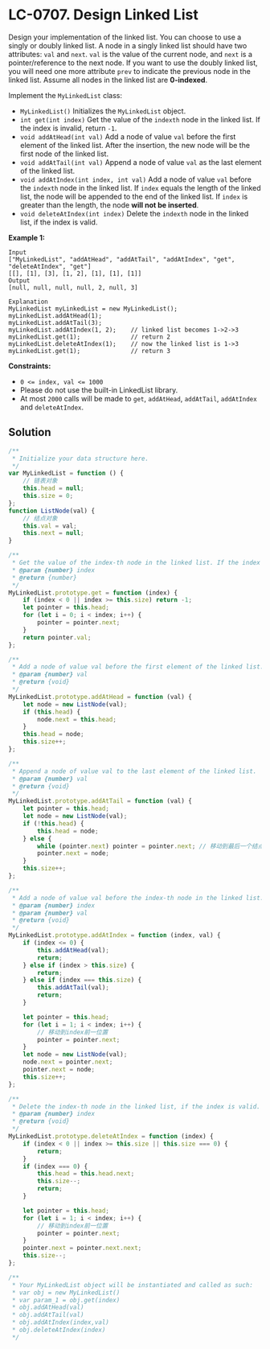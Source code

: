 # LC-0707. Design Linked List

Design your implementation of the linked list. You can choose to use a singly or doubly linked list.
A node in a singly linked list should have two attributes: `val` and `next`. `val` is the value of the current node, and `next` is a pointer/reference to the next node.
If you want to use the doubly linked list, you will need one more attribute `prev` to indicate the previous node in the linked list. Assume all nodes in the linked list are **0-indexed**.

Implement the `MyLinkedList` class:

-   `MyLinkedList()` Initializes the `MyLinkedList` object.
-   `int get(int index)` Get the value of the `indexth` node in the linked list. If the index is invalid, return `-1`.
-   `void addAtHead(int val)` Add a node of value `val` before the first element of the linked list. After the insertion, the new node will be the first node of the linked list.
-   `void addAtTail(int val)` Append a node of value `val` as the last element of the linked list.
-   `void addAtIndex(int index, int val)` Add a node of value `val` before the `indexth` node in the linked list. If `index` equals the length of the linked list, the node will be appended to the end of the linked list. If `index` is greater than the length, the node **will not be inserted**.
-   `void deleteAtIndex(int index)` Delete the `indexth` node in the linked list, if the index is valid.

**Example 1:**

```
Input
["MyLinkedList", "addAtHead", "addAtTail", "addAtIndex", "get", "deleteAtIndex", "get"]
[[], [1], [3], [1, 2], [1], [1], [1]]
Output
[null, null, null, null, 2, null, 3]

Explanation
MyLinkedList myLinkedList = new MyLinkedList();
myLinkedList.addAtHead(1);
myLinkedList.addAtTail(3);
myLinkedList.addAtIndex(1, 2);    // linked list becomes 1->2->3
myLinkedList.get(1);              // return 2
myLinkedList.deleteAtIndex(1);    // now the linked list is 1->3
myLinkedList.get(1);              // return 3
```

**Constraints:**

-   `0 <= index, val <= 1000`
-   Please do not use the built-in LinkedList library.
-   At most `2000` calls will be made to `get`, `addAtHead`, `addAtTail`, `addAtIndex` and `deleteAtIndex`.

## Solution

```javascript
/**
 * Initialize your data structure here.
 */
var MyLinkedList = function () {
    // 链表对象
    this.head = null;
    this.size = 0;
};
function ListNode(val) {
    // 结点对象
    this.val = val;
    this.next = null;
}

/**
 * Get the value of the index-th node in the linked list. If the index is invalid, return -1.
 * @param {number} index
 * @return {number}
 */
MyLinkedList.prototype.get = function (index) {
    if (index < 0 || index >= this.size) return -1;
    let pointer = this.head;
    for (let i = 0; i < index; i++) {
        pointer = pointer.next;
    }
    return pointer.val;
};

/**
 * Add a node of value val before the first element of the linked list. After the insertion, the new node will be the first node of the linked list.
 * @param {number} val
 * @return {void}
 */
MyLinkedList.prototype.addAtHead = function (val) {
    let node = new ListNode(val);
    if (this.head) {
        node.next = this.head;
    }
    this.head = node;
    this.size++;
};

/**
 * Append a node of value val to the last element of the linked list.
 * @param {number} val
 * @return {void}
 */
MyLinkedList.prototype.addAtTail = function (val) {
    let pointer = this.head;
    let node = new ListNode(val);
    if (!this.head) {
        this.head = node;
    } else {
        while (pointer.next) pointer = pointer.next; // 移动到最后一个结点
        pointer.next = node;
    }
    this.size++;
};

/**
 * Add a node of value val before the index-th node in the linked list. If index equals to the length of linked list, the node will be appended to the end of linked list. If index is greater than the length, the node will not be inserted.
 * @param {number} index
 * @param {number} val
 * @return {void}
 */
MyLinkedList.prototype.addAtIndex = function (index, val) {
    if (index <= 0) {
        this.addAtHead(val);
        return;
    } else if (index > this.size) {
        return;
    } else if (index === this.size) {
        this.addAtTail(val);
        return;
    }

    let pointer = this.head;
    for (let i = 1; i < index; i++) {
        // 移动到index前一位置
        pointer = pointer.next;
    }
    let node = new ListNode(val);
    node.next = pointer.next;
    pointer.next = node;
    this.size++;
};

/**
 * Delete the index-th node in the linked list, if the index is valid.
 * @param {number} index
 * @return {void}
 */
MyLinkedList.prototype.deleteAtIndex = function (index) {
    if (index < 0 || index >= this.size || this.size === 0) {
        return;
    }
    if (index === 0) {
        this.head = this.head.next;
        this.size--;
        return;
    }

    let pointer = this.head;
    for (let i = 1; i < index; i++) {
        // 移动到index前一位置
        pointer = pointer.next;
    }
    pointer.next = pointer.next.next;
    this.size--;
};

/**
 * Your MyLinkedList object will be instantiated and called as such:
 * var obj = new MyLinkedList()
 * var param_1 = obj.get(index)
 * obj.addAtHead(val)
 * obj.addAtTail(val)
 * obj.addAtIndex(index,val)
 * obj.deleteAtIndex(index)
 */
```
